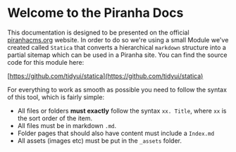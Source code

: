 # Welcome to the Piranha Docs

This documentation is designed to be presented on the official [piranhacms.org](http://piranhacms.org) website. In order to do so we're using a small Module we've created called `Statica` that converts a hierarchical `markdown` structure into a partial sitemap which can be used in a Piranha site. You can find the source code for this module here:

[https://github.com/tidyui/statica](https://github.com/tidyui/statica)

For everything to work as smooth as possible you need to follow the syntax of this tool, which is fairly simple:

* All files or folders **must exactly** follow the syntax `xx. Title`, where `xx` is the sort order of the item.
* All files must be in markdown `.md`.
* Folder pages that should also have content must include a `Index.md`
* All assets (images etc) must be put in the `_assets` folder.
